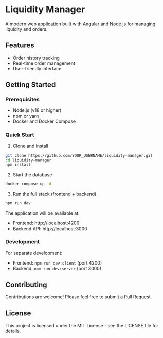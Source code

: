 # Liquidity Manager

A modern web application built with Angular and Node.js for managing liquidity and orders.

## Features

- Order history tracking
- Real-time order management
- User-friendly interface

## Getting Started

### Prerequisites

- Node.js (v18 or higher)
- npm or yarn
- Docker and Docker Compose

### Quick Start

1. Clone and install
```bash
git clone https://github.com/YOUR_USERNAME/liquidity-manager.git
cd liquidity-manager
npm install
```

2. Start the database
```bash
docker compose up -d
```

3. Run the full stack (frontend + backend)
```bash
npm run dev
```

The application will be available at:
- Frontend: http://localhost:4200
- Backend API: http://localhost:3000

### Development

For separate development:
- Frontend: `npm run dev:client` (port 4200)
- Backend: `npm run dev:server` (port 3000)

## Contributing

Contributions are welcome! Please feel free to submit a Pull Request.

## License

This project is licensed under the MIT License - see the LICENSE file for details. 